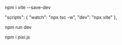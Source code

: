 <!-- iniziamo installando vite per la gestione dei pacchetti ed il layout (come dev dependency)-->
npm i vite --save-dev
<!-- poi settiamo il comando per avviare il server (npx vite) sul nostro package.json  -->
"scripts": {
    "watch": "npx tsc -w",
    "dev": "npx vite"
},
<!-- infine avviamo il server eseguendo il comando -->
npm run dev

<!-- installiamo quindi pixijs -->
npm i pixi.js

